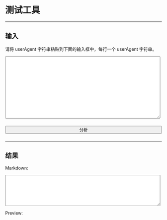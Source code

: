 
# 测试工具

----

## 输入

请将 userAgent 字符串粘贴到下面的输入框中，每行一个 userAgent 字符串。

<textarea id="userAgents" style="width:99%;height:200px"></textarea>

<button type="button" id="btn-analytics" style="margin:10px 0; width:100%;">分析</button>


----

## 结果

Markdown:

<textarea id="output-md" readonly style="width:99%;height:100px"></textarea>

Preview:

<div id="output-html"></div>

<style>
.error{background-color:#f33; color:#0f0;}
</style>

<script>
seajs.use(['jquery', '../detector'], function($, detector){
  var ua = navigator.userAgent;
  var ipt = $("#userAgents");
  var btn = $("#btn-analytics");
  var opt_html = $("#output-html");
  var opt_md = $("#output-md");

  ipt.val(ua);
  var o = outputs(parses(ua));
  opt_html.html(o.html);
  opt_md.val(o.markdown);

  btn.on("click", function(){
    var o = outputs(parses(ipt.val()));
    opt_html.html(o.html);
    opt_md.val(o.markdown);
  });

  // parse all userAgent strings.
  // @param {String} userAgents, each line is a userAgent string.
  // @return {Array} `[[userAgent, result], ...]`
  function parses(userAgents){
    var uas = userAgents.split(/\r\n|\r|\n/);
    var rst = [];
    var RE_BLANK = /^\s*$/;

    for(var i=0,ua,l=uas.length; i<l; i++){
      ua = uas[i];
      rst[i] = [ua, detector.parse(ua)];
    }

    return rst;
  }

  // format output.
  function outputs(result){
    var html = '<table><thead><tr><th>userAgent</th>' +
      '<th>Device</th>'+
      '<th>OS</th>'+
      '<th>Browser</th>'+
      '<th>Engine</th>'+
      '</tr></thead><tbody>';
    var md = '| userAgent | Device | OS | Browser | Engine |\n'+
             '|-----------|--------|----|---------|--------|\n';

    for(var i=0,ua,rst,l=result.length; i<l; i++){
      ua = result[i][0];
      rst = result[i][1];
      var isNA_device = rst.device.name === 'na';
      var isNA_os = rst.os.name === 'na';
      var isNA_browser = rst.browser.name === 'na';
      var isNA_engine = rst.engine.name === 'na';

      html += '<tr><th>' + ua + '</th>';
      html += '<td' + (isNA_device ? ' class="error"' : '') + '>' + rst.device.name + '<br/>' + rst.device.fullVersion + '</td>';
      html += '<td' + (isNA_os ? ' class="error"' : '') + '>' + rst.os.name + '<br/>' + rst.os.fullVersion + '</td>';
      html += '<td' + (isNA_browser ? ' class="error"' : '') + '>' + rst.browser.name + '<br/>' + rst.browser.fullVersion + '</td>';
      html += '<td' + (isNA_engine ? ' class="error"' : '') + '>' + rst.engine.name + '<br/>' + rst.engine.fullVersion + '</td>';
      html += '</tr>';

      md += '| ' + ua + ' | ' +
        rst.device.name + '/' + rst.device.fullVersion + ' | ' +
        rst.os.name+  '/' + rst.os.fullVersion + ' | ' +
        rst.browser.name + '/' + rst.browser.fullVersion + ' | ' +
        rst.engine.name + '/' + rst.engine.fullVersion + ' | ';

    }

    return {
      html: html,
      markdown: md
    };
  }

});
</script>
